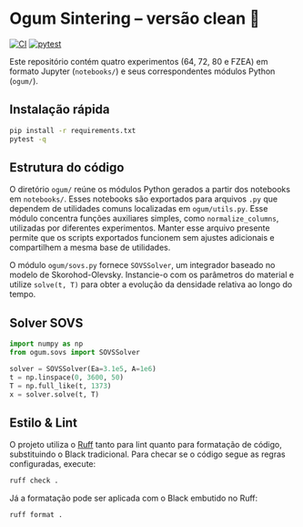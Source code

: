 # Ogum Sintering – versão clean 🚀
[![CI](https://github.com/huyraestevao/ogumsoftware/actions/workflows/ci.yml/badge.svg)](https://github.com/huyraestevao/ogumsoftware/actions/workflows/ci.yml) [![pytest](https://github.com/huyraestevao/ogumsoftware/actions/workflows/pytest.yml/badge.svg)](https://github.com/huyraestevao/ogumsoftware/actions/workflows/pytest.yml)

Este repositório contém quatro experimentos (64, 72, 80 e FZEA) em formato
Jupyter (`notebooks/`) e seus correspondentes módulos Python (`ogum/`).

## Instalação rápida
```bash
pip install -r requirements.txt
pytest -q
```

## Estrutura do código
O diretório `ogum/` reúne os módulos Python gerados a partir dos notebooks em
`notebooks/`. Esses notebooks são exportados para arquivos `.py` que dependem
de utilidades comuns localizadas em `ogum/utils.py`. Esse módulo concentra
funções auxiliares simples, como `normalize_columns`, utilizadas por diferentes
experimentos. Manter esse arquivo presente permite que os scripts exportados
funcionem sem ajustes adicionais e compartilhem a mesma base de utilidades.

O módulo `ogum/sovs.py` fornece `SOVSSolver`, um integrador baseado no modelo
de Skorohod-Olevsky. Instancie-o com os parâmetros do material e utilize
``solve(t, T)`` para obter a evolução da densidade relativa ao longo do tempo.

## Solver SOVS

```python
import numpy as np
from ogum.sovs import SOVSSolver

solver = SOVSSolver(Ea=3.1e5, A=1e6)
t = np.linspace(0, 3600, 50)
T = np.full_like(t, 1373)
x = solver.solve(t, T)
```

## Estilo & Lint
O projeto utiliza o [Ruff](https://docs.astral.sh/ruff/) tanto para lint quanto
para formatação de código, substituindo o Black tradicional. Para checar se o
código segue as regras configuradas, execute:

```bash
ruff check .
```

Já a formatação pode ser aplicada com o Black embutido no Ruff:

```bash
ruff format .
```
